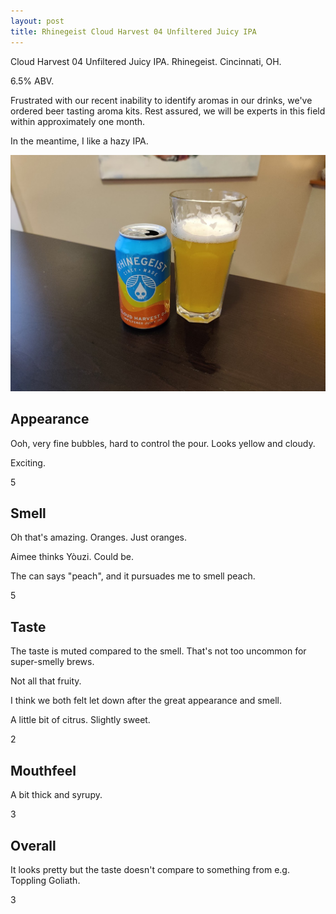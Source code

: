 ```yaml
---
layout: post
title: Rhinegeist Cloud Harvest 04 Unfiltered Juicy IPA
---
```

Cloud Harvest 04 Unfiltered Juicy IPA.
Rhinegeist.
Cincinnati, OH.

6.5% ABV.

Frustrated with our recent inability to identify aromas in our drinks,
we've ordered beer tasting aroma kits.
Rest assured,
we will be experts in this field within approximately one month.

In the meantime,
I like a hazy IPA.

<img class="beer-photo" src="/beer/images/2021-04-01-rhinegeist-cloud-harvest-04-unfiltered-juicy-ipa.jpg"/>


## Appearance

Ooh, very fine bubbles, hard to control the pour.
Looks yellow and cloudy.

Exciting.

5


## Smell

Oh that's amazing.
Oranges.
Just oranges.

Aimee thinks Yòuzi.
Could be.

The can says "peach",
and it pursuades me to smell peach.

5


## Taste

The taste is muted compared to the smell.
That's not too uncommon for super-smelly brews.

Not all that fruity.

I think we both felt let down after the great appearance and smell.

A little bit of citrus.
Slightly sweet.

2


## Mouthfeel

A bit thick and syrupy.

3


## Overall

It looks pretty but the taste doesn't
compare to something from e.g. Toppling Goliath.

3

